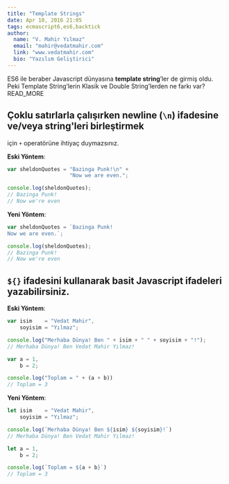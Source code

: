 ```yaml
---
title: "Template Strings"
date: Apr 10, 2016 21:05
tags: ecmascript6,es6,backtick
author:
  name: "V. Mahir Yılmaz"
  email: "mahir@vedatmahir.com"
  link: "www.vedatmahir.com"
  bio: "Yazılım Geliştirici"
---
```

ES6 ile beraber Javascript dünyasına **template string**’ler de girmiş oldu. Peki 
Template String’lerin Klasik ve Double String’lerden ne farkı var?READ_MORE

## Çoklu satırlarla çalışırken newline (`\n`) ifadesine ve/veya string'leri birleştirmek 
için  `+` operatörüne ihtiyaç duymazsınız.

**Eski Yöntem**:

```js
var sheldonQuotes = "Bazinga Punk!\n" +
                    "Now we are even.";

console.log(sheldonQuotes);
// Bazinga Punk!
// Now we're even
```

**Yeni Yöntem**:

```js
var sheldonQuotes = `Bazinga Punk!
Now we are even.`;

console.log(sheldonQuotes);
// Bazinga Punk!
// Now we're even
```



## `${}` ifadesini kullanarak basit Javascript ifadeleri yazabilirsiniz.

**Eski Yöntem**:

```js
var isim    = "Vedat Mahir",
    soyisim = "Yılmaz";

console.log("Merhaba Dünya! Ben " + isim + " " + soyisim + "!");
// Merhaba Dünya! Ben Vedat Mahir Yılmaz!

var a = 1,
    b = 2;

console.log("Toplam = " + (a + b))
// Toplam = 3
```

**Yeni Yöntem**:

```js
let isim    = "Vedat Mahir",
    soyisim = "Yılmaz";

console.log(`Merhaba Dünya! Ben ${isim} ${soyisim}!`)
// Merhaba Dünya! Ben Vedat Mahir Yılmaz!

let a = 1,
    b = 2;

console.log(`Toplam = ${a + b}`)
// Toplam = 3
```